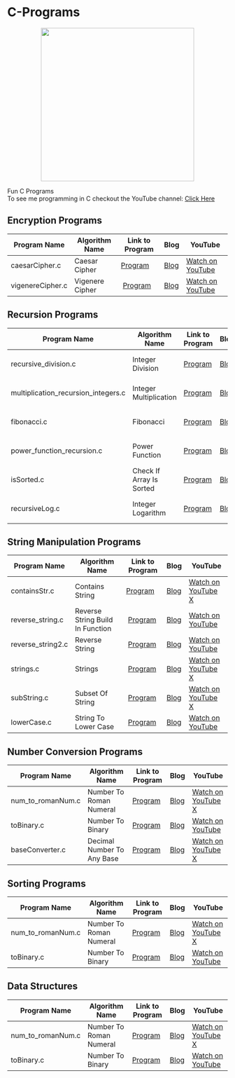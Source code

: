 C-Programs
==========
<p align="center">
  <img src="https://encrypted-tbn3.gstatic.com/images?q=tbn:ANd9GcTE9OJQv6zC8LkDg3vRmhZ6L8c7kFqHIvxJ-lci99wjfD1koZVu" width="350"/>
</p>
Fun C Programs <br>
To see me programming in C checkout the YouTube channel: <a target="_blank" href="https://www.youtube.com/channel/UCbmb5IoBtHZTpYZCDBOC1CA">Click Here</a>

## Encryption Programs
Program Name | Algorithm Name| Link to Program | Blog | YouTube
--- | --- | --- | --- | ---
caesarCipher.c |  Caesar Cipher |  [Program](https://github.com/randerson112358/C-Programs/blob/master/caesar.c) | [Blog](https://medium.com/@randerson112358/programming-encryption-algorithms-520cb98c039d) | [Watch on YouTube](https://www.youtube.com/watch?v=DsYKagOoap0&t=26s)
vigenereCipher.c | Vigenere Cipher |  [Program](https://github.com/randerson112358/C-Programs/blob/master/vigenereCipher.c) | [Blog](https://medium.com/@randerson112358/programming-encryption-algorithms-520cb98c039d) | [Watch on YouTube](https://www.youtube.com/watch?v=wJihluta5y0)

## Recursion Programs
Program Name | Algorithm Name| Link to Program | Blog | YouTube
--- | --- | --- | --- | ---
recursive_division.c |  Integer Division |  [Program](https://github.com/randerson112358/C-Programs/blob/master/recursive_division.c) | [Blog](http://everythingcomputerscience.com/discrete_mathematics/Recurssion.html)| [Watch on YouTube](https://www.youtube.com/watch?v=-K4Qnpku9mc&t=1s)
multiplication_recursion_integers.c | Integer Multiplication |  [Program](https://github.com/randerson112358/C-Programs/blob/master/multiplication_recursion_integers.c) | [Blog](http://everythingcomputerscience.com/discrete_mathematics/Recurssion.html)| [Watch on YouTube](https://www.youtube.com/watch?v=9WDaU7pNBrY)
fibonacci.c | Fibonacci |  [Program](https://github.com/randerson112358/C-Programs/blob/master/fibonacci.c) | [Blog](http://everythingcomputerscience.com/discrete_mathematics/Recurssion.html)| [Watch on YouTube](https://www.youtube.com/watch?v=s3SxZtOizxM)
power_function_recursion.c | Power Function |  [Program](https://github.com/randerson112358/C-Programs/blob/master/power_function_recursion.c) | [Blog](http://everythingcomputerscience.com/discrete_mathematics/Recurssion.html)| [Watch on YouTube](https://www.youtube.com/watch?v=s3SxZtOizxM)
isSorted.c | Check If Array Is Sorted |  [Program](https://github.com/randerson112358/C-Programs/blob/master/isSorted.c) | [Blog](http://everythingcomputerscience.com/discrete_mathematics/Recurssion.html)| [Watch on YouTube](https://www.youtube.com/watch?v=VaqC-PUcZxo&list=PLBhJnyA0V0uIVRAfU_PnWKNZ3VjhuU_kB&index=7&t=1s)
recursiveLog.c | Integer Logarithm |  [Program](https://github.com/randerson112358/C-Programs/blob/master/recursiveLog.c) | [Blog](http://everythingcomputerscience.com/discrete_mathematics/Recurssion.html)| [Watch on YouTube](https://www.youtube.com/watch?v=JGp_CgMGUYM&list=PLBhJnyA0V0uIVRAfU_PnWKNZ3VjhuU_kB&index=9)

## String Manipulation Programs
Program Name | Algorithm Name| Link to Program | Blog | YouTube
--- | --- | --- | --- | ---
containsStr.c |  Contains String |  [Program](https://github.com/randerson112358/C-Programs/blob/master/containsStr.c) | [Blog](http://everythingcomputerscience.com/) | [Watch on YouTube X](https://www.youtube.com/channel/UCbmb5IoBtHZTpYZCDBOC1CA)
reverse_string.c | Reverse String Build In Function |  [Program](https://github.com/randerson112358/C-Programs/blob/master/reverse_string.c) | [Blog](http://everythingcomputerscience.com/) | [Watch on YouTube](https://www.youtube.com/watch?v=0KG7jW2DNS8)
reverse_string2.c | Reverse String |  [Program](https://github.com/randerson112358/C-Programs/blob/master/reverse_string2.c) | [Blog](http://everythingcomputerscience.com/) | [Watch on YouTube](https://www.youtube.com/watch?v=VgRdKprPMG4)
strings.c | Strings |  [Program](https://github.com/randerson112358/C-Programs/blob/master/strings.c) | [Blog](http://everythingcomputerscience.com/) | [Watch on YouTube X](https://www.youtube.com/channel/UCbmb5IoBtHZTpYZCDBOC1CA)
subString.c | Subset Of String |  [Program](https://github.com/randerson112358/C-Programs/blob/master/subString.c) | [Blog](http://everythingcomputerscience.com/) | [Watch on YouTube X](https://www.youtube.com/channel/UCbmb5IoBtHZTpYZCDBOC1CA)
lowerCase.c | String To Lower Case |  [Program](https://github.com/randerson112358/C-Programs/blob/master/lowerCase.c) | [Blog](http://everythingcomputerscience.com/) | [Watch on YouTube](https://www.youtube.com/watch?v=Tfd9M2z41V4)

## Number Conversion Programs
Program Name | Algorithm Name| Link to Program | Blog | YouTube
--- | --- | --- | --- | ---
num_to_romanNum.c |  Number To Roman Numeral |  [Program](https://github.com/randerson112358/C-Programs/blob/master/num_to_romanNum.c) | [Blog](http://everythingcomputerscience.com/) | [Watch on YouTube X](https://www.youtube.com/channel/UCbmb5IoBtHZTpYZCDBOC1CA)
toBinary.c |  Number To Binary |  [Program](https://github.com/randerson112358/C-Programs/blob/master/toBinary.c) | [Blog](http://everythingcomputerscience.com/)| [Watch on YouTube](https://www.youtube.com/watch?v=z9QBtqZGvvg)
baseConverter.c |  Decimal Number To Any Base |  [Program](https://github.com/randerson112358/C-Programs/blob/master/baseConverter.c) | [Blog](http://everythingcomputerscience.com/)| [Watch on YouTube X](https://www.youtube.com/channel/UCbmb5IoBtHZTpYZCDBOC1CA)

## Sorting Programs
Program Name | Algorithm Name| Link to Program | Blog | YouTube
--- | --- | --- | --- | ---
num_to_romanNum.c |  Number To Roman Numeral |  [Program](https://github.com/randerson112358/C-Programs/blob/master/num_to_romanNum.c) | [Blog](http://everythingcomputerscience.com/) | [Watch on YouTube X](https://www.youtube.com/channel/UCbmb5IoBtHZTpYZCDBOC1CA)
toBinary.c |  Number To Binary |  [Program](https://github.com/randerson112358/C-Programs/blob/master/toBinary.c) | [Blog](http://everythingcomputerscience.com/)| [Watch on YouTube](https://www.youtube.com/watch?v=z9QBtqZGvvg)

## Data Structures
Program Name | Algorithm Name| Link to Program | Blog | YouTube
--- | --- | --- | --- | ---
num_to_romanNum.c |  Number To Roman Numeral |  [Program](https://github.com/randerson112358/C-Programs/blob/master/num_to_romanNum.c) | [Blog](http://everythingcomputerscience.com/) | [Watch on YouTube X](https://www.youtube.com/channel/UCbmb5IoBtHZTpYZCDBOC1CA)
toBinary.c |  Number To Binary |  [Program](https://github.com/randerson112358/C-Programs/blob/master/toBinary.c) | [Blog](http://everythingcomputerscience.com/)| [Watch on YouTube](https://www.youtube.com/watch?v=z9QBtqZGvvg)
